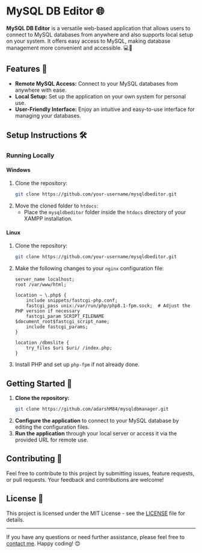 # MySQL DB Editor 🌐

**MySQL DB Editor** is a versatile web-based application that allows users to connect to MySQL databases from anywhere and also supports local setup on your system. It offers easy access to MySQL, making database management more convenient and accessible. 💻🔧

## Features 🚀

- **Remote MySQL Access:** Connect to your MySQL databases from anywhere with ease.
- **Local Setup:** Set up the application on your own system for personal use.
- **User-Friendly Interface:** Enjoy an intuitive and easy-to-use interface for managing your databases.

## Setup Instructions 🛠️

### Running Locally

#### Windows

1. Clone the repository:
    ```bash
    git clone https://github.com/your-username/mysqldbeditor.git
    ```
2. Move the cloned folder to `htdocs`:
    - Place the `mysqldbeditor` folder inside the `htdocs` directory of your XAMPP installation.

#### Linux

1. Clone the repository:
    ```bash
    git clone https://github.com/your-username/mysqldbeditor.git
    ```
2. Make the following changes to your `nginx` configuration file:

    ```nginx
    server_name localhost;
    root /var/www/html;

    location ~ \.php$ {
        include snippets/fastcgi-php.conf;
        fastcgi_pass unix:/var/run/php/php8.1-fpm.sock;  # Adjust the PHP version if necessary
        fastcgi_param SCRIPT_FILENAME $document_root$fastcgi_script_name;
        include fastcgi_params;
    }

    location /dbmslite {
        try_files $uri $uri/ /index.php;
    }
    ```

3. Install PHP and set up `php-fpm` if not already done.

## Getting Started 🚀

1. **Clone the repository:**
    ```bash
    git clone https://github.com/adarshM84/mysqldbmanager.git
    ```
2. **Configure the application** to connect to your MySQL database by editing the configuration files.
3. **Run the application** through your local server or access it via the provided URL for remote use.

## Contributing 🤝

Feel free to contribute to this project by submitting issues, feature requests, or pull requests. Your feedback and contributions are welcome!

## License 📄

This project is licensed under the MIT License - see the [LICENSE](LICENSE) file for details.

---

If you have any questions or need further assistance, please feel free to [contact me](mailto:adarshmishra812003@gmail.com). Happy coding! 😊
